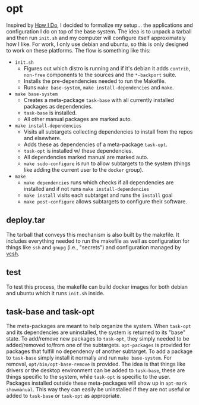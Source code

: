 # opt
Inspired by [How I Do](http://brettviren.github.io/howido.html), I decided to formalize my setup... the applications and configuration I do on top of the base system.  The idea is to unpack a tarball and then run `init.sh` and my computer will configure itself approximately how I like.  For work, I only use debian and ubuntu, so this is only designed to work on these platforms.  The flow is something like this:
* `init.sh` 
  - Figures out which distro is running and if it's debian it adds `contrib`, `non-free` components to the sources and the `*-backport` suite.
  - Installs the pre-dependencies needed to run the Makefile.
  - Runs `make base-system`, `make install-dependencies` and `make`.
* `make base-system`
  - Creates a meta-package `task-base` with all currently installed packages as dependencies.
  - `task-base` is installed.
  - All other manual packages are marked auto.
* `make install-dependencies`
  - Visits all subtargets collecting dependencies to install from the repos and elsewhere.
  - Adds these as dependencies of a meta-package `task-opt`.
  - `task-opt` is installed w/ these dependencies.
  - All dependencies marked manual are marked auto.
  - `make sudo-configure` is run to allow subtargets to the system (things like adding the current user to the `docker` group).
* `make`
  - `make dependencies` runs which checks if all dependencies are installed and if not runs `make install-dependencies`
  - `make install` visits each subtarget and runs the `install` goal
  - `make post-configure` allows subtargets to configure their software.
## deploy.tar
The tarball that conveys this mechanism is also built by the makefile.  It includes everything needed to run the makefile as well as configuration for things like `ssh` and `gnupg` (i.e., "secrets") and configuration managed by [vcsh](https://github.com/RichiH/vcsh).
## test
To test this process, the makefile can build docker images for both debian and ubuntu which it runs `init.sh` inside.
## task-base and task-opt
The meta-packages are meant to help organize the system.  When `task-opt` and its dependencies are uninstalled, the system is returned to its "base" state.  To add/remove new packages to `task-opt`, they simply needed to be added/removed to/from one of the subtargets.  `apt-packages` is provided for packages that fulfill no dependency of another subtarget.
To add a package to `task-base` simply install it normally and run `make base-system`.  For removal, `opt/bin/opt-base-remove` is provided.  The idea is that things like drivers or the desktop environment can be added to `task-base`, these are things specific to the system, while `task-opt` is specific to the user.
Packages installed outside these meta-packages will show up in `apt-mark showmanual`.  This way they can easily be uninstalled if they are not useful or added to `task-base` or `task-opt` as appropriate.

